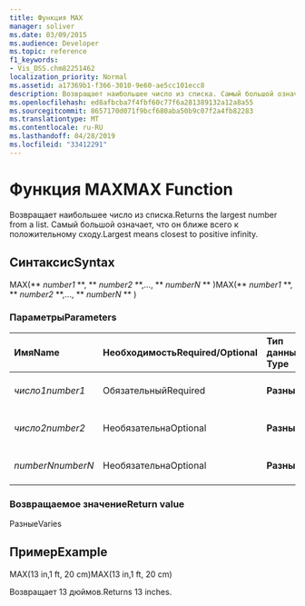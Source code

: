 ```yaml
---
title: Функция MAX
manager: soliver
ms.date: 03/09/2015
ms.audience: Developer
ms.topic: reference
f1_keywords:
- Vis_DSS.chm82251462
localization_priority: Normal
ms.assetid: a17369b1-f366-3010-9e60-ae5cc101ecc8
description: Возвращает наибольшее число из списка. Самый большой означает, что он ближе всего к положительному сходу.
ms.openlocfilehash: ed8afbcba7f4fbf60c77f6a281389132a12a8a55
ms.sourcegitcommit: 8657170d071f9bcf680aba50b9c07f2a4fb82283
ms.translationtype: MT
ms.contentlocale: ru-RU
ms.lasthandoff: 04/28/2019
ms.locfileid: "33412291"
---
```

# <a name="max-function"></a><span data-ttu-id="4893e-104">Функция MAX</span><span class="sxs-lookup"><span data-stu-id="4893e-104">MAX Function</span></span>

<span data-ttu-id="4893e-105">Возвращает наибольшее число из списка.</span><span class="sxs-lookup"><span data-stu-id="4893e-105">Returns the largest number from a list.</span></span> <span data-ttu-id="4893e-106">Самый большой означает, что он ближе всего к положительному сходу.</span><span class="sxs-lookup"><span data-stu-id="4893e-106">Largest means closest to positive infinity.</span></span>
  
## <a name="syntax"></a><span data-ttu-id="4893e-107">Синтаксис</span><span class="sxs-lookup"><span data-stu-id="4893e-107">Syntax</span></span>

<span data-ttu-id="4893e-108">MAX(\*\* *number1* \*\*, \*\* *number2* \*\*,..., \*\* *numberN* \*\* )</span><span class="sxs-lookup"><span data-stu-id="4893e-108">MAX(\*\* *number1* \*\*, \*\* *number2* \*\*,..., \*\* *numberN* \*\* )</span></span> 
  
### <a name="parameters"></a><span data-ttu-id="4893e-109">Параметры</span><span class="sxs-lookup"><span data-stu-id="4893e-109">Parameters</span></span>

|<span data-ttu-id="4893e-110">**Имя**</span><span class="sxs-lookup"><span data-stu-id="4893e-110">**Name**</span></span>|<span data-ttu-id="4893e-111">**Необходимость**</span><span class="sxs-lookup"><span data-stu-id="4893e-111">**Required/Optional**</span></span>|<span data-ttu-id="4893e-112">**Тип данных**</span><span class="sxs-lookup"><span data-stu-id="4893e-112">**Data Type**</span></span>|<span data-ttu-id="4893e-113">**Описание**</span><span class="sxs-lookup"><span data-stu-id="4893e-113">**Description**</span></span>|
|:-----|:-----|:-----|:-----|
| <span data-ttu-id="4893e-114">_число1_</span><span class="sxs-lookup"><span data-stu-id="4893e-114">_number1_</span></span> <br/> |<span data-ttu-id="4893e-115">Обязательный</span><span class="sxs-lookup"><span data-stu-id="4893e-115">Required</span></span>  <br/> |<span data-ttu-id="4893e-116">**Разные**</span><span class="sxs-lookup"><span data-stu-id="4893e-116">**Varies**</span></span> <br/> |<span data-ttu-id="4893e-117">Первый номер в списке.</span><span class="sxs-lookup"><span data-stu-id="4893e-117">The first number in the list.</span></span>  <br/> |
| <span data-ttu-id="4893e-118">_число2_</span><span class="sxs-lookup"><span data-stu-id="4893e-118">_number2_</span></span> <br/> |<span data-ttu-id="4893e-119">Необязательна</span><span class="sxs-lookup"><span data-stu-id="4893e-119">Optional</span></span>  <br/> |<span data-ttu-id="4893e-120">**Разные**</span><span class="sxs-lookup"><span data-stu-id="4893e-120">**Varies**</span></span> <br/> | <span data-ttu-id="4893e-121">Второй номер в списке.</span><span class="sxs-lookup"><span data-stu-id="4893e-121">The second number in the list.</span></span>  <br/> |
| <span data-ttu-id="4893e-122">_numberN_</span><span class="sxs-lookup"><span data-stu-id="4893e-122">_numberN_</span></span> <br/> |<span data-ttu-id="4893e-123">Необязательна</span><span class="sxs-lookup"><span data-stu-id="4893e-123">Optional</span></span>  <br/> |<span data-ttu-id="4893e-124">**Разные**</span><span class="sxs-lookup"><span data-stu-id="4893e-124">**Varies**</span></span> <br/> |<span data-ttu-id="4893e-125">N-й номер в списке.</span><span class="sxs-lookup"><span data-stu-id="4893e-125">The nth number in the list.</span></span>  <br/> |
   
### <a name="return-value"></a><span data-ttu-id="4893e-126">Возвращаемое значение</span><span class="sxs-lookup"><span data-stu-id="4893e-126">Return value</span></span>

<span data-ttu-id="4893e-127">Разные</span><span class="sxs-lookup"><span data-stu-id="4893e-127">Varies</span></span>
  
## <a name="example"></a><span data-ttu-id="4893e-128">Пример</span><span class="sxs-lookup"><span data-stu-id="4893e-128">Example</span></span>

<span data-ttu-id="4893e-129">MAX(13 in,1 ft, 20 cm)</span><span class="sxs-lookup"><span data-stu-id="4893e-129">MAX(13 in,1 ft, 20 cm)</span></span> 
  
<span data-ttu-id="4893e-130">Возвращает 13 дюймов.</span><span class="sxs-lookup"><span data-stu-id="4893e-130">Returns 13 inches.</span></span> 
  

